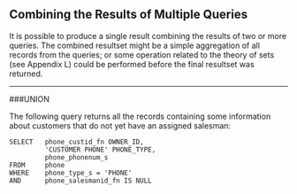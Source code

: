 Combining the Results of Multiple Queries
---

It is possible to produce a single result combining the results of two or more queries. The combined resultset might be a simple aggregation of all records from the queries; or some operation related to the theory of sets (see Appendix L) could be performed before the final resultset was returned.

---

###UNION

The following query returns all the records containing some information about customers that do not yet have an assigned salesman:

```
SELECT   phone_custid_fn OWNER_ID,
         'CUSTOMER PHONE' PHONE_TYPE,
         phone_phonenum_s
FROM     phone
WHERE    phone_type_s = 'PHONE'
AND      phone_salesmanid_fn IS NULL
```

